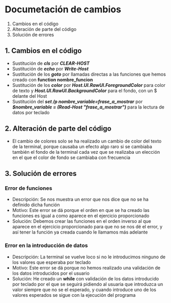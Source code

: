 # Documetación de cambios

1. Cambios en el código
2. Alteración de parte del código
3. Solución de errores

## 1. Cambios en el código
 - Sustitución de ***cls*** por ***CLEAR-HOST***
 - Sustitución de ***echo*** por ***Write-Host***
 - Sustitución de los ***goto*** por llamadas directas a las funciones que hemos creado con **function nombre_funcion**
 - Sustitución de los ***color*** por ***Host.UI.RawUI.ForegroundColor*** para color de texto y ***Host.UI.RawUI.BackgroundColor*** para el fondo, con un $ delante del Host
 - Sustitución del ***set /p nombre_variable=frase_a_mostrar*** por ***$nombre_variable = (Read-Host "frase_a_mostrar")*** para la lectura de datos por teclado

 ## 2. Alteración de parte del código
 - El cambio de colores solo se ha realizado un cambio de color del texto de la terminal, porque causaba un efecto algo raro si se cambiaba también el fondo de la terminal cada vez que se realizaba un elección en el que el color de fondo se cambiaba con frecuencia

 ## 3. Solución de errores
### Error de funciones
- Descripción: Se nos muestra un error que nos dice que no se ha definido dicha función
- Motivo: Este error se dá porque el orden en que se ha creado las funciones es igual a como aparece en el ejercicio proporcionado
- Solución: Debemos crear las funciones en el orden inverso al que aparece en el ejercicio proporcionado para que no se nos dé el error, y así tener la función ya creada cuando le llamamos más adelante
### Error en la introducción de datos
- Descripción: La terminal se vuelve loco si no le introducimos ninguno de los valores que esperaba por teclado
- Motivo: Este error se dá porque no hemos realizado una validación de los datos introducidos por el usuario
- Solución: He creado un **while** con validación de los datos introducido por teclado por el que se seguirá pidiendo al usuaria que introduzca un valor siempre que no se el esperado, y cuando introduce uno de los valores esperados se sigue con la ejecución del programa


 